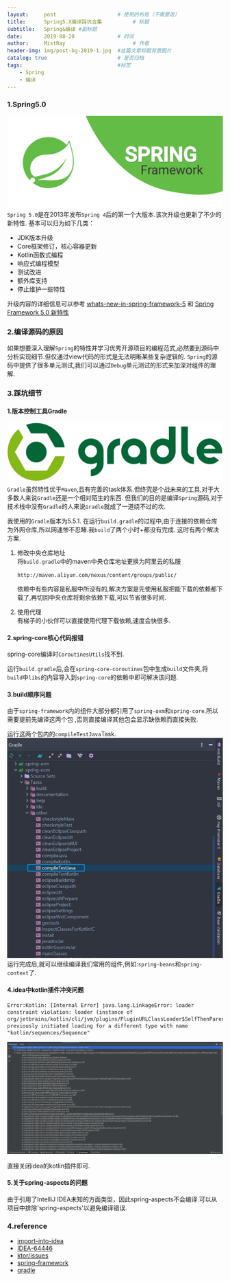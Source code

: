 ```yaml
---
layout:     post                    # 使用的布局（不需要改）
title:      Spring5.X编译踩坑合集          # 标题 
subtitle:   Spring&编译 #副标题
date:       2019-08-20              # 时间
author:     MistRay                      # 作者
header-img: img/post-bg-2019-1.jpg  #这篇文章标题背景图片
catalog: true                       # 是否归档
tags:                               #标签
    - Spring
    - 编译
---
```

### 1.Spring5.0
![springframework](/img/post_img/springframework.png)
`Spring 5.0`是在2013年发布`Spring 4`后的第一个大版本.该次升级也更新了不少的新特性.
基本可以归为如下几类：
* JDK版本升级
* Core框架修订，核心容器更新
* Kotlin函数式编程
* 响应式编程模型
* 测试改进
* 额外库支持
* 停止维护一些特性  

升级内容的详细信息可以参考 [whats-new-in-spring-framework-5](https://dzone.com/articles/whats-new-in-spring-framework-5) 和 [Spring Framework 5.0 新特性](https://www.oschina.net/translate/whats-new-in-spring-framework-5)

### 2.编译源码的原因
如果想要深入理解`Spring`的特性并学习优秀开源项目的编程范式,必然要到源码中分析实现细节.但仅通过view代码的形式是无法明晰某些复杂逻辑的.
`Spring`的源码中提供了很多单元测试,我们可以通过`Debug`单元测试的形式来加深对组件的理解.

### 3.踩坑细节
#### 1.版本控制工具Gradle
![gradle](/img/post_img/gradle.jpeg)
`Gradle`虽然特性优于`Maven`,且有完善的task体系.但终究是个战未来的工具,对于大多数人来说`Gradle`还是一个相对陌生的东西.
但我们的目的是编译`Spring`源码,对于技术栈中没有`Gradle`的人来说`Gradle`就成了一道绕不过的坎.

我使用的`Gradle`版本为5.5.1.
在运行`build.gradle`的过程中,由于连接的依赖仓库为外网仓库,所以网速惨不忍睹.我`build`了两个小时+都没有完成.
这时有两个解决方案.  

1. 修改中央仓库地址  
    将`build.gradle`中的maven中央仓库地址更换为阿里云的私服
    ```
    http://maven.aliyun.com/nexus/content/groups/public/
    ```
    依赖中有些内容是私服中所没有的,解决方案是先使用私服把能下载的依赖都下载了,再切回中央仓库将剩余依赖下载,可以节省很多时间.

2. 使用代理  
有梯子的小伙伴可以直接使用代理下载依赖,速度会快很多.

#### 2.spring-core核心代码报错
spring-core编译时`CoroutinesUtils`找不到.  

运行`build.gradle`后,会在`spring-core-coroutines`包中生成`build`文件夹,将`build`中`libs`的内容导入到`spring-core`的依赖中即可解决该问题.

#### 3.build顺序问题
由于`spring-framework`内的组件大部分都引用了`spring-oxm`和`spring-core`.所以需要提前先编译这两个包
,否则直接编译其他包会显示缺依赖而直接失败.  

运行这两个包内的`compileTestJava`Task.  
![compile](/img/post_img/Snipaste_2019-08-22_11-54-13.png)
运行完成后,就可以继续编译我们常用的组件,例如:`spring-beans`和`spring-context`了.

#### 4.idea中kotlin插件冲突问题
```
Error:Kotlin: [Internal Error] java.lang.LinkageError: loader constraint violation: loader (instance of org/jetbrains/kotlin/cli/jvm/plugins/PluginURLClassLoader$SelfThenParentURLClassLoader) previously initiated loading for a different type with name "kotlin/sequences/Sequence"
```
![Kotlin_Internal_Error](/img/post_img/Kotlin_Internal_Error.png)

直接关闭idea的kotlin插件即可.

#### 5.关于spring-aspects的问题
由于引用了IntelliJ IDEA未知的方面类型，因此spring-aspects不会编译.可以从项目中排除'spring-aspects'以避免编译错误.

### 4.reference
* [import-into-idea](https://github.com/spring-projects/spring-framework/blob/master/import-into-idea.md)
* [IDEA-64446](https://youtrack.jetbrains.com/issue/IDEA-64446)
* [ktor/issues](https://github.com/ktorio/ktor/issues/1271)
* [spring-framework](https://github.com/MistRay/spring-framework)
* [gradle](https://docs.gradle.org/current/userguide/userguide.html)